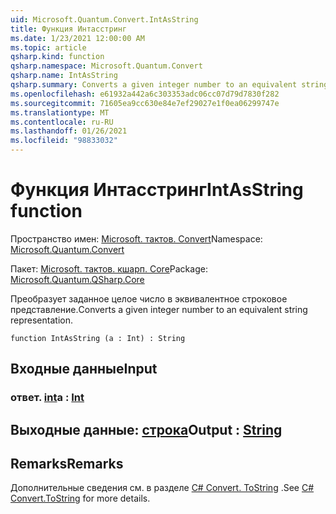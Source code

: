 ```yaml
---
uid: Microsoft.Quantum.Convert.IntAsString
title: Функция Интасстринг
ms.date: 1/23/2021 12:00:00 AM
ms.topic: article
qsharp.kind: function
qsharp.namespace: Microsoft.Quantum.Convert
qsharp.name: IntAsString
qsharp.summary: Converts a given integer number to an equivalent string representation.
ms.openlocfilehash: e61932a442a6c303353adc06cc07d79d7830f282
ms.sourcegitcommit: 71605ea9cc630e84e7ef29027e1f0ea06299747e
ms.translationtype: MT
ms.contentlocale: ru-RU
ms.lasthandoff: 01/26/2021
ms.locfileid: "98833032"
---
```

# <a name="intasstring-function"></a><span data-ttu-id="86e39-102">Функция Интасстринг</span><span class="sxs-lookup"><span data-stu-id="86e39-102">IntAsString function</span></span>

<span data-ttu-id="86e39-103">Пространство имен: [Microsoft. тактов. Convert](xref:Microsoft.Quantum.Convert)</span><span class="sxs-lookup"><span data-stu-id="86e39-103">Namespace: [Microsoft.Quantum.Convert](xref:Microsoft.Quantum.Convert)</span></span>

<span data-ttu-id="86e39-104">Пакет: [Microsoft. тактов. кшарп. Core](https://nuget.org/packages/Microsoft.Quantum.QSharp.Core)</span><span class="sxs-lookup"><span data-stu-id="86e39-104">Package: [Microsoft.Quantum.QSharp.Core](https://nuget.org/packages/Microsoft.Quantum.QSharp.Core)</span></span>


<span data-ttu-id="86e39-105">Преобразует заданное целое число в эквивалентное строковое представление.</span><span class="sxs-lookup"><span data-stu-id="86e39-105">Converts a given integer number to an equivalent string representation.</span></span>

```qsharp
function IntAsString (a : Int) : String
```


## <a name="input"></a><span data-ttu-id="86e39-106">Входные данные</span><span class="sxs-lookup"><span data-stu-id="86e39-106">Input</span></span>

### <a name="a--int"></a><span data-ttu-id="86e39-107">ответ. [int](xref:microsoft.quantum.lang-ref.int)</span><span class="sxs-lookup"><span data-stu-id="86e39-107">a : [Int](xref:microsoft.quantum.lang-ref.int)</span></span>





## <a name="output--string"></a><span data-ttu-id="86e39-108">Выходные данные: [строка](xref:microsoft.quantum.lang-ref.string)</span><span class="sxs-lookup"><span data-stu-id="86e39-108">Output : [String](xref:microsoft.quantum.lang-ref.string)</span></span>



## <a name="remarks"></a><span data-ttu-id="86e39-109">Remarks</span><span class="sxs-lookup"><span data-stu-id="86e39-109">Remarks</span></span>

<span data-ttu-id="86e39-110">Дополнительные сведения см. в разделе [C# Convert. ToString](https://docs.microsoft.com/dotnet/api/system.convert.tostring?view=netframework-4.7.1#System_Convert_ToString_System_Int64_) .</span><span class="sxs-lookup"><span data-stu-id="86e39-110">See [C# Convert.ToString](https://docs.microsoft.com/dotnet/api/system.convert.tostring?view=netframework-4.7.1#System_Convert_ToString_System_Int64_) for more details.</span></span>